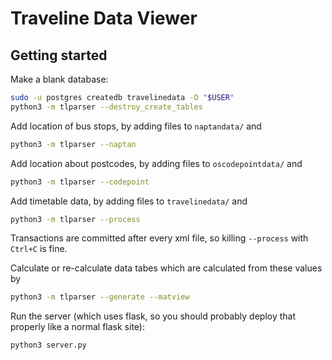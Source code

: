 Traveline Data Viewer
=====================


Getting started
---------------

Make a blank database:
```sh
sudo -u postgres createdb travelinedata -O "$USER"
python3 -m tlparser --destroy_create_tables
```

Add location of bus stops, by adding files to `naptandata/` and
```sh
python3 -m tlparser --naptan
```

Add location about postcodes, by adding files to `oscodepointdata/` and
```sh
python3 -m tlparser --codepoint
```

Add timetable data, by adding files to `travelinedata/` and
```sh
python3 -m tlparser --process
```

Transactions are committed after every xml file, so killing `--process` with
`Ctrl+C` is fine.

Calculate or re-calculate data tabes which are calculated from these values by
```sh
python3 -m tlparser --generate --matview
```

Run the server (which uses flask, so you should probably deploy that properly
like a normal flask site):
```sh
python3 server.py
```
